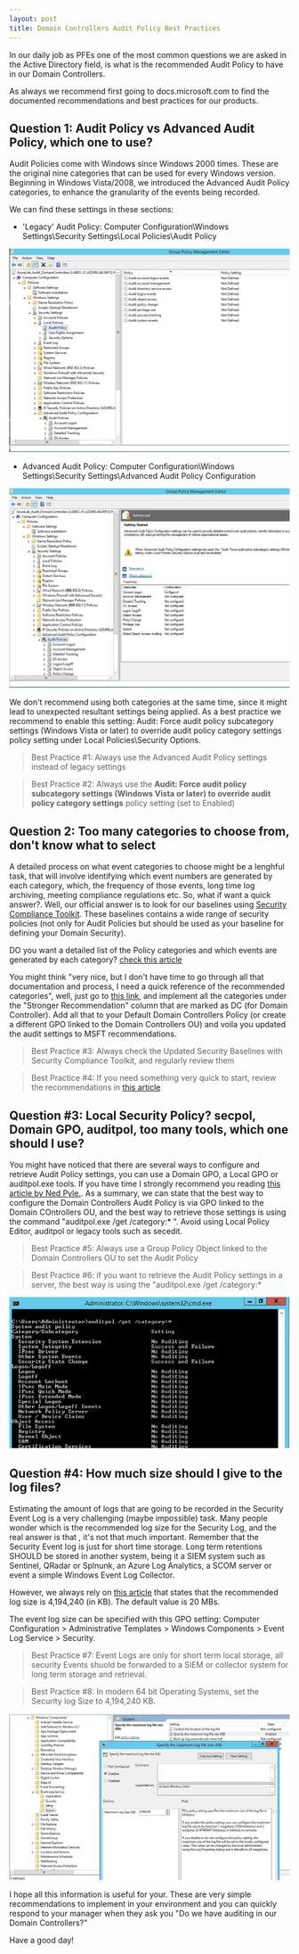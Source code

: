 ```yaml
---
layout: post
title: Domain Controllers Audit Policy Best Practices
---
```


In our daily job as PFEs one of the most common questions we are asked in the Active Directory field, is what is the recommended Audit Policy to have in our Domain Controllers.


As always we recommend first going to docs.microsoft.com to find the documented recommendations and best practices for our products.

## Question 1: Audit Policy vs Advanced Audit Policy, which one to use?

Audit Policies come with Windows since Windows 2000 times. These are the original nine categories that can be used for every Windows version. Beginning in Windows Vista/2008, we introduced the Advanced Audit Policy categories, to enhance the granularity of the events being recorded.

We can find these settings in these sections:

 - 'Legacy' Audit Policy: Computer Configuration\Windows Settings\Security Settings\Local Policies\Audit Policy
 

 ![Legacy Audit Policy](/src/images/auditpolicy.JPG)

- Advanced Audit Policy: Computer Configuration\Windows Settings\Security Settings\Advanced Audit Policy Configuration


 ![Advanced Audit Policy](https://github.com/juanorphanos/juanorphanos.github.io/blob/master/src/images/advancedaudit.JPG)


We don't recommend using both categories at the same time, since it might lead to unexpected resultant settings being applied. As a best practice we recommend to enable this setting: Audit: Force audit policy subcategory settings (Windows Vista or later) to override audit policy category settings policy setting under Local Policies\Security Options.

> Best Practice #1: Always use the Advanced Audit Policy settings instead of legacy settings

> Best Practice #2: Always use the **Audit: Force audit policy subcategory settings (Windows Vista or later) to override audit policy category settings** policy setting (set to Enabled)

## Question 2: Too many categories to choose from, don't know what to select

A detailed process on what event categories to choose might be a lenghful task, that will involve identifying which event numbers are generated by each category, which, the frequency of those events, long time log archiving, meeting compliance regulations etc.
So, what if want a quick answer?. Well, our official answer is to look for our baselines using [Security Compliance Toolkit](https://docs.microsoft.com/en-us/windows/security/threat-protection/security-compliance-toolkit-10). These baselines contains a wide range of security policies (not only for Audit Policies but should be used as your baseline for defining your Domain Security).

DO you want a detailed list of the Policy categories and which events are generated by each category? [check this article](https://docs.microsoft.com/en-us/previous-versions/windows/it-pro/windows-server-2012-r2-and-2012/dn452415(v=ws.11)#:~:text=DS%20Access%20security%20audit%20policy,Audit%20Detailed%20Directory%20Service%20Replication) 

You might think "very nice, but I don't have time to go through all that documentation and process, I need a quick reference of the recommended categories", well, just go to [this link](https://docs.microsoft.com/en-us/windows-server/identity/ad-ds/plan/security-best-practices/audit-policy-recommendations#set-audit-policy-on-workstations-and-servers), and implement all the categories under the "Stronger Recommendation" column that are marked as DC (for Domain Controller). Add all that to your Default Domain Controllers Policy (or create a different GPO linked to the Domain Controllers OU) and voila you updated the audit settings to MSFT recommendations.


> Best Practice #3: Always check the Updated Security Baselines with Security Compliance Toolkit, and regularly review them

> Best Practice #4: If you need something very quick to start, review the recommendations in [this article](https://docs.microsoft.com/en-us/windows-server/identity/ad-ds/plan/security-best-practices/audit-policy-recommendations#set-audit-policy-on-workstations-and-servers)

## Question #3: Local Security Policy? secpol, Domain GPO, auditpol, too many tools, which one should I use?

You might have noticed that there are several ways to configure and retrieve Audit Policy settings, you can use a Domain GPO, a Local GPO or auditpol.exe tools. If you have time I strongly recommend you reading [this article by Ned Pyle.](https://docs.microsoft.com/en-us/archive/blogs/askds/getting-the-effective-audit-policy-in-windows-7-and-2008-r2). As a summary, we can state that the best way to configure the Domain Controllers Audit Policy is via  GPO linked to the Domain COntrollers OU, and the best way to retrieve those settings is using the command "auditpol.exe /get /category:* ". Avoid using Local Policy Editor, auditpol or legacy tools such as secedit.

> Best Practice #5: Always use a Group Policy Object linked to the Domain Controllers OU to set the Audit Policy

> Best Practice #6: if you want to retrieve the Audit Policy settings in a server, the best way is using the "auditpol.exe /get /category:*



 ![auditpol get category](https://github.com/juanorphanos/juanorphanos.github.io/blob/master/src/images/auditpolget.JPG)


## Question #4: How much size should I give to the log files?

Estimating the amount of logs that are going to be recorded in the Security Event Log is a very challenging (maybe impossible) task. Many people wonder which is the recommended log size for the Security Log, and  the real answer is that , it's not that much important. Remember that the Security Event log is just for short time storage. Long term retentions SHOULD be stored in another system, being it a SIEM system such as Sentinel, QRadar or Splnunk, an Azure Log Analytics, a SCOM server or event a simple Windows Event Log Collector.

However, we always rely on [this article](https://docs.microsoft.com/en-us/previous-versions/windows/it-pro/windows-server-2008-R2-and-2008/dd349798(v=ws.10)) that states that the recommended log size is 4,194,240 (in KB). The default value is 20 MBs.

The event log size can be specified with this GPO setting: Computer Configuration > Administrative Templates > Windows Components > Event Log Service > Security.

> Best Practice #7: Event Logs are only for short term local storage, all security Events shuold be forwarded to a SIEM or collector system for long term storage and retrieval.

> Best Practice #8: In modern 64 bit Operating Systems, set the Security log Size to 4,194,240 KB. 


 ![Log File Size](https://github.com/juanorphanos/juanorphanos.github.io/blob/master/src/images/logfilesize.JPG)


I hope all this information is useful for your. These are very simple recommendations to implement in your environment and you can quickly respond to your manager when they ask you "Do we have auditing in our Domain Controllers?"

Have a good day!


